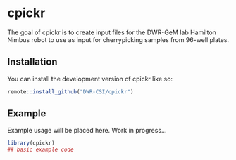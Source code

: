 
<!-- README.md is generated from README.Rmd. Please edit that file -->

# cpickr

<!-- badges: start -->
<!-- badges: end -->

The goal of cpickr is to create input files for the DWR-GeM lab Hamilton
Nimbus robot to use as input for cherrypicking samples from 96-well
plates.

## Installation

You can install the development version of cpickr like so:

``` r
remote::install_github("DWR-CSI/cpickr")
```

## Example

Example usage will be placed here. Work in progress…

``` r
library(cpickr)
## basic example code
```
